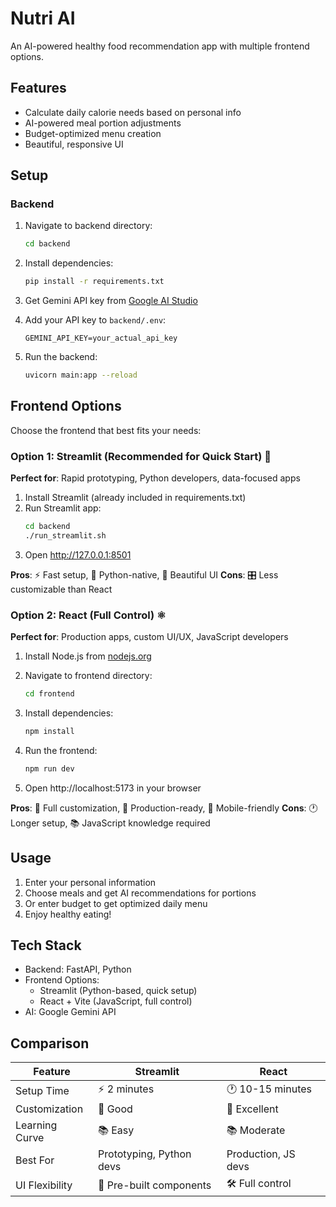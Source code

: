 # Nutri AI

An AI-powered healthy food recommendation app with multiple frontend options.

## Features

- Calculate daily calorie needs based on personal info
- AI-powered meal portion adjustments
- Budget-optimized menu creation
- Beautiful, responsive UI

## Setup

### Backend

1. Navigate to backend directory:
   ```bash
   cd backend
   ```

2. Install dependencies:
   ```bash
   pip install -r requirements.txt
   ```

3. Get Gemini API key from [Google AI Studio](https://aistudio.google.com/app/apikey)

4. Add your API key to `backend/.env`:
   ```
   GEMINI_API_KEY=your_actual_api_key
   ```

5. Run the backend:
   ```bash
   uvicorn main:app --reload
   ```

## Frontend Options

Choose the frontend that best fits your needs:

### Option 1: Streamlit (Recommended for Quick Start) 🚀

**Perfect for**: Rapid prototyping, Python developers, data-focused apps

1. Install Streamlit (already included in requirements.txt)
2. Run Streamlit app:
   ```bash
   cd backend
   ./run_streamlit.sh
   ```
3. Open http://127.0.0.1:8501

**Pros**: ⚡ Fast setup, 🐍 Python-native, 🎨 Beautiful UI
**Cons**: 🎛️ Less customizable than React

### Option 2: React (Full Control) ⚛️

**Perfect for**: Production apps, custom UI/UX, JavaScript developers

1. Install Node.js from [nodejs.org](https://nodejs.org/)

2. Navigate to frontend directory:
   ```bash
   cd frontend
   ```

3. Install dependencies:
   ```bash
   npm install
   ```

4. Run the frontend:
   ```bash
   npm run dev
   ```

5. Open http://localhost:5173 in your browser

**Pros**: 🎨 Full customization, 🚀 Production-ready, 📱 Mobile-friendly
**Cons**: 🕐 Longer setup, 📚 JavaScript knowledge required

## Usage

1. Enter your personal information
2. Choose meals and get AI recommendations for portions
3. Or enter budget to get optimized daily menu
4. Enjoy healthy eating!

## Tech Stack

- Backend: FastAPI, Python
- Frontend Options:
  - Streamlit (Python-based, quick setup)
  - React + Vite (JavaScript, full control)
- AI: Google Gemini API

## Comparison

| Feature | Streamlit | React |
|---------|-----------|-------|
| Setup Time | ⚡ 2 minutes | 🕐 10-15 minutes |
| Customization | 🎨 Good | 🎨 Excellent |
| Learning Curve | 📚 Easy | 📚 Moderate |
| Best For | Prototyping, Python devs | Production, JS devs |
| UI Flexibility | 🎯 Pre-built components | 🛠️ Full control |